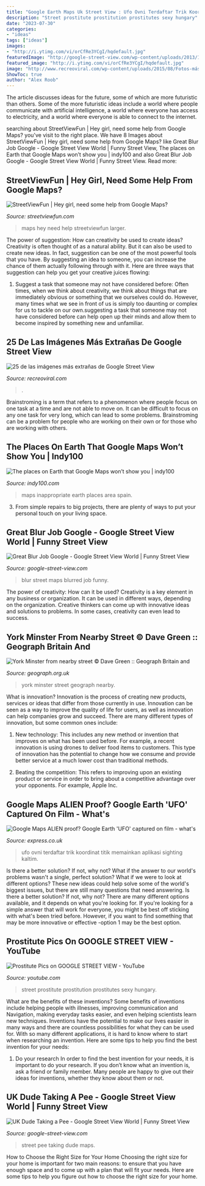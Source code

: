 ```yaml
---
title: "Google Earth Maps Uk Street View : Ufo Ovni Terdaftar Trik Koordinat Titik Memainkan Aplikasi Sighting Kaltim"
description: "Street prostitute prostitution prostitutes sexy hungary"
date: "2023-07-30"
categories:
- "ideas"
tags: ["ideas"]
images:
- "http://i.ytimg.com/vi/orCfRe3YCgI/hqdefault.jpg"
featuredImage: "http://google-street-view.com/wp-content/uploads/2013/11/google-street-view-blurred-house.jpg"
featured_image: "http://i.ytimg.com/vi/orCfRe3YCgI/hqdefault.jpg"
image: "http://www.recreoviral.com/wp-content/uploads/2015/08/Fotos-más-extrañas-de-Google-Street-View-19.jpg"
ShowToc: true
author: "Alex Roob"
---
```



The article discusses ideas for the future, some of which are more futuristic than others. Some of the more futuristic ideas include a world where people communicate with artificial intelligence, a world where everyone has access to electricity, and a world where everyone is able to connect to the internet.

	

		
searching about StreetViewFun | Hey girl, need some help from Google Maps? you've visit to the right place. We have 8 Images about StreetViewFun | Hey girl, need some help from Google Maps? like Great Blur Job Google - Google Street View World | Funny Street View, The places on Earth that Google Maps won’t show you | indy100 and also Great Blur Job Google - Google Street View World | Funny Street View. Read more:
		
    
## StreetViewFun | Hey Girl, Need Some Help From Google Maps?

<img loading=lazy src="http://www.streetviewfun.com/wp-content/uploads/2013/02/heygirl.jpg" onerror="this.onerror=null;this.src='https://tse4.mm.bing.net/th?id=OIP.0KeXTuseDLXLykU3XfMExwHaEK&amp;pid=15.1';" alt="StreetViewFun | Hey girl, need some help from Google Maps?">

_Source: streetviewfun.com_

>maps hey need help streetviewfun larger. 

	

The power of suggestion: How can creativity be used to create ideas?
Creativity is often thought of as a natural ability. But it can also be used to create new ideas. In fact, suggestion can be one of the most powerful tools that you have. By suggesting an idea to someone, you can increase the chance of them actually following through with it. Here are three ways that suggestion can help you get your creative juices flowing: 
1. Suggest a task that someone may not have considered before: Often times, when we think about creativity, we think about things that are immediately obvious or something that we ourselves could do. However, many times what we see in front of us is simply too daunting or complex for us to tackle on our own.suggesting a task that someone may not have considered before can help open up their minds and allow them to become inspired by something new and unfamiliar. 

    
## 25 De Las Imágenes Más Extrañas De Google Street View

<img loading=lazy src="http://www.recreoviral.com/wp-content/uploads/2015/08/Fotos-más-extrañas-de-Google-Street-View-19.jpg" onerror="this.onerror=null;this.src='https://tse4.mm.bing.net/th?id=OIP.MDiMyXubMgRfcuhtRRUCagHaFB&amp;pid=15.1';" alt="25 de las imágenes más extrañas de Google Street View">

_Source: recreoviral.com_

>. 

	

Brainstroming is a term that refers to a phenomenon where people focus on one task at a time and are not able to move on. It can be difficult to focus on any one task for very long, which can lead to some problems. Brainstroming can be a problem for people who are working on their own or for those who are working with others.

    
## The Places On Earth That Google Maps Won’t Show You | Indy100

<img loading=lazy src="https://static.independent.co.uk/s3fs-public/thumbnails/image/2017/10/09/11/maps.jpg" onerror="this.onerror=null;this.src='https://tse4.mm.bing.net/th?id=OIP.jVOMuA4LJnKh-rQ2tqOxdAHaDt&amp;pid=15.1';" alt="The places on Earth that Google Maps won’t show you | indy100">

_Source: indy100.com_

>maps inappropriate earth places area spain. 

	

3. From simple repairs to big projects, there are plenty of ways to put your personal touch on your living space.

    
## Great Blur Job Google - Google Street View World | Funny Street View

<img loading=lazy src="http://google-street-view.com/wp-content/uploads/2013/11/google-street-view-blurred-house.jpg" onerror="this.onerror=null;this.src='https://tse1.mm.bing.net/th?id=OIP.aLYPb9dWI-Z8RA9_nNzB6gHaD2&amp;pid=15.1';" alt="Great Blur Job Google - Google Street View World | Funny Street View">

_Source: google-street-view.com_

>blur street maps blurred job funny. 

	

The power of creativity: How can it be used?
Creativity is a key element in any business or organization. It can be used in different ways, depending on the organization. Creative thinkers can come up with innovative ideas and solutions to problems. In some cases, creativity can even lead to success.

    
## York Minster From Nearby Street © Dave Green :: Geograph Britain And

<img loading=lazy src="http://s0.geograph.org.uk/photos/96/43/964345_d1d0bc9c.jpg" onerror="this.onerror=null;this.src='https://tse1.mm.bing.net/th?id=OIP.FvdT5Lu46nvFuX2_hD1gTQDCEs&amp;pid=15.1';" alt="York Minster from nearby street © Dave Green :: Geograph Britain and">

_Source: geograph.org.uk_

>york minster street geograph nearby. 

	

What is innovation?
Innovation is the process of creating new products, services or ideas that differ from those currently in use. Innovation can be seen as a way to improve the quality of life for users, as well as innovation can help companies grow and succeed. There are many different types of innovation, but some common ones include:
1. New technology: This includes any new method or invention that improves on what has been used before. For example, a recent innovation is using drones to deliver food items to customers. This type of innovation has the potential to change how we consume and provide better service at a much lower cost than traditional methods.

2. Beating the competition: This refers to improving upon an existing product or service in order to bring about a competitive advantage over your opponents. For example, Apple Inc.

    
## Google Maps ALIEN Proof? Google Earth &#039;UFO&#039; Captured On Film - What&#039;s

<img loading=lazy src="https://cdn.images.express.co.uk/img/dynamic/25/750x445/884201.jpg" onerror="this.onerror=null;this.src='https://tse1.mm.bing.net/th?id=OIP.5Ne3ww4nz0JGfpET69aUqwHaEZ&amp;pid=15.1';" alt="Google Maps ALIEN proof? Google Earth &#039;UFO&#039; captured on film - what&#039;s">

_Source: express.co.uk_

>ufo ovni terdaftar trik koordinat titik memainkan aplikasi sighting kaltim. 

	

Is there a better solution? If not, why not?
What if the answer to our world's problems wasn't a single, perfect solution? What if we were to look at different options? These new ideas could help solve some of the world's biggest issues, but there are still many questions that need answering. Is there a better solution? If not, why not? There are many different options available, and it depends on what you're looking for. If you're looking for a simple answer that will work for everyone, you might be best off sticking with what's been tried before. However, if you want to find something that may be more innovative or effective -option 1 may be the best option.

    
## Prostitute Pics On GOOGLE STREET VIEW - YouTube

<img loading=lazy src="http://i.ytimg.com/vi/orCfRe3YCgI/hqdefault.jpg" onerror="this.onerror=null;this.src='https://tse3.mm.bing.net/th?id=OIP.4c1MvDVqmwiZgjRC0E1GmwHaFj&amp;pid=15.1';" alt="Prostitute Pics on GOOGLE STREET VIEW - YouTube">

_Source: youtube.com_

>street prostitute prostitution prostitutes sexy hungary. 

	

What are the benefits of these inventions?
Some benefits of inventions include helping people with illnesses, improving communication and Navigation, making everyday tasks easier, and even helping scientists learn new techniques. Inventions have the potential to make our lives easier in many ways and there are countless possibilities for what they can be used for. With so many different applications, it is hard to know where to start when researching an invention. Here are some tips to help you find the best invention for your needs:
1) Do your research
In order to find the best invention for your needs, it is important to do your research. If you don’t know what an invention is, ask a friend or family member. Many people are happy to give out their ideas for inventions, whether they know about them or not.

    
## UK Dude Taking A Pee - Google Street View World | Funny Street View

<img loading=lazy src="http://google-street-view.com/wp-content/uploads/2013/03/google-street-view-UK-pee1.jpg" onerror="this.onerror=null;this.src='https://tse4.mm.bing.net/th?id=OIP.sM2Su5zT_AeWTkwspMCGyAHaD8&amp;pid=15.1';" alt="UK Dude Taking a Pee - Google Street View World | Funny Street View">

_Source: google-street-view.com_

>street pee taking dude maps. 

	

How to Choose the Right Size for Your Home
Choosing the right size for your home is important for two main reasons: to ensure that you have enough space and to come up with a plan that will fit your needs. Here are some tips to help you figure out how to choose the right size for your home.

